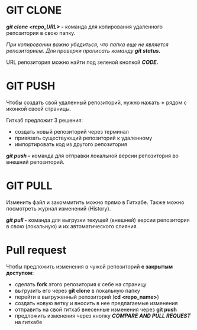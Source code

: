 # GIT CLONE
_**git clone <repo_URL> -**_ команда для копирования удаленного репозитория в свою папку.

*При копировании важно убедиться, что папка еще не является репозиторием. Для проверки прописать  команду **git status.***

URL репозитория можно найти под зеленой кнопкой _**CODE.**_

# GIT PUSH
Чтобы создать свой удаленный репозиторий, нужно нажать **+** рядом с иконкой своей страницы.

Гитхаб предложит 3 решения:

- создать новый репозиторий через терминал
- привязать существующий репозиторий к удаленному
- импортировать код из другого репозитория

_**git push -**_ команда для отправки локальной версии репозитория во внешний репозиторий.

# GIT PULL
Изменить файл и закоммитить можно прямо в Гитхабе. Также можно посмотреть журнал изменений (History).

_**git pull -**_ команда для выгрузки текущей (внешней) версии репозитория в свою (локальную) и их автоматического слияния.

# Pull request
Чтобы предложить изменения в чужой репозиторий **с закрытым доступом:**

- сделать **fork** этого репозитория к себе на страницу
- выгрузить его через **git clone** в локальную папку
- перейти в выгруженный репозиторий (**cd <repo_name>**)
- создать новую ветку и вносить в нее предлагаемые изменения
- отправить на свой гитхаб внесенные изменения через **git push**
- предложить изменения через кнопку ***COMPARE AND PULL REQUEST*** на гитхабе